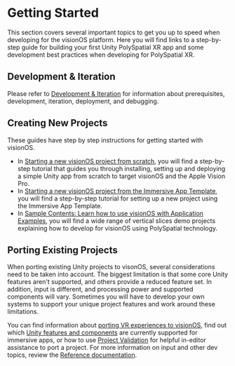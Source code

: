 # Getting Started
This section covers several important topics to get you up to speed when developing for the visionOS platform. Here you will find links to a step-by-step guide for building your first Unity PolySpatial XR app and some development best practices when developing for PolySpatial XR.

## Development & Iteration
Please refer to [Development & Iteration](DevelopmentAndIteration.md) for information about prerequisites, development, iteration, deployment, and debugging.

## Creating New Projects
These guides have step by step instructions for getting started with visionOS.
* In [Starting a new visionOS project from scratch](TutorialCreateFromScratch.md), you will find a step-by-step tutorial that guides you through installing, setting up and deploying a simple Unity app from scratch to target visionOS and the Apple Vision Pro.
* In [Starting a new visionOS project from the Immersive App Template](TutorialCreateFromTemplate.md), you will find a step-by-step tutorial for setting up a new project using the Immersive App Template.
* In [Sample Contents: Learn how to use visionOS with Application Examples](Samples.md), 
you will find a wide range of vertical slices demo projects explaining how to develop for visionOS using PolySpatial technology. 

## Porting Existing Projects

When porting existing Unity projects to visonOS, several considerations need to be taken into account. The biggest limitation is that some core Unity features aren't supported, and others provide a reduced feature set. In addition, input is different, and processing power and supported components will vary. Sometimes you will have to develop your own systems to support your unique project features and work around these limitations.

You can find information about [porting VR experiences to visionOS](VRApps.md#porting-vr-experiences-to-visionos), find out which [Unity features and components](SupportedFeatures.md) are currently supported for immersive apps, or how to use [Project Validation](PolySpatialXRProjectValidation.md) for helpful in-editor assistance to port a project. For more information on input and other dev topics, review the [Reference documentation](TableOfContents.md#reference-documentation).

<!-- ## Development best practices -->
